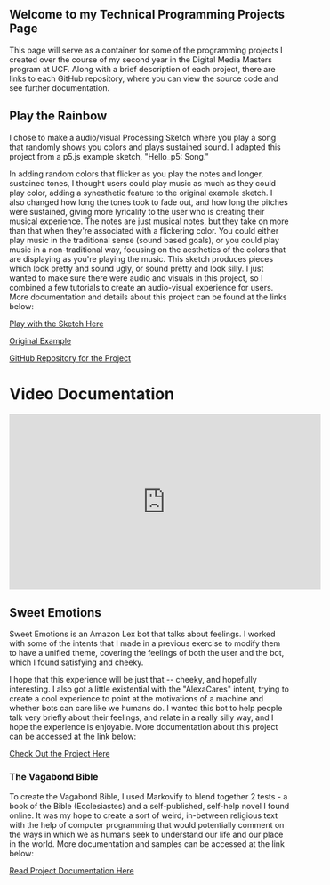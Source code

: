 ## Welcome to my Technical Programming Projects Page

This page will serve as a container for some of the programming projects I created over the course
of my second year in the Digital Media Masters program at UCF. Along with a brief description of
each project, there are links to each GitHub repository, where you can view the source code and see
further documentation. 

## Play the Rainbow
I chose to make a audio/visual Processing Sketch where you play a song that randomly shows you colors 
and plays sustained sound. I adapted this project from a p5.js example sketch, "Hello_p5: Song." 

In adding random colors that flicker as you play the notes and longer, sustained tones, I thought users
could play music as much as they could play color, adding a synesthetic feature to the original example
sketch. I also changed how long the tones took to fade out, and how long the pitches were sustained, 
giving more lyricality to the user who is creating their musical experience. The notes are just musical 
notes, but they take on more than that when they're associated with a flickering color. You could either
play music in the traditional sense (sound based goals), or you could play music in a non-traditional way, 
focusing on the aesthetics of the colors that are displaying as you're playing the music. This sketch
produces pieces which look pretty and sound ugly, or sound pretty and look silly. I just wanted to make 
sure there were audio and visuals in this project, so I combined a few tutorials to create an audio-visual
experience for users. More documentation and details about this project can be found at the links below:

[Play with the Sketch Here](https://editor.p5js.org/danielleaneal/sketches/A9f202O2w)

[Original Example](https://editor.p5js.org/p5/sketches/Hello_P5:_song)

[GitHub Repository for the Project](https://github.com/danielleaneal/Play-the-Rainbow) 

# Video Documentation
<iframe width="560" height="315" src="https://www.youtube.com/embed/SQa7GVZj0Bg" title="YouTube video player" frameborder="0" allow="accelerometer; autoplay; clipboard-write; encrypted-media; gyroscope; picture-in-picture" allowfullscreen></iframe>

## Sweet Emotions

Sweet Emotions is an Amazon Lex bot that talks about feelings. I worked with
some of the intents that I made in a previous exercise to modify them to have a unified theme,
covering the feelings of both the user and the bot, which I found satisfying and cheeky. 


I hope that this experience will be just that -- cheeky, and hopefully interesting. I also
got a little existential with the "AlexaCares" intent, trying to create a cool experience
to point at the motivations of a machine and whether bots can care like we humans do. I wanted 
this bot to help people talk very briefly about their feelings, and relate in a really silly way, 
and I hope the experience is enjoyable. More documentation about this project can be accessed at 
the link below:

[Check Out the Project Here](https://github.com/danielleaneal/Comp-Media/tree/main/Creative-Proj-2)


### The Vagabond Bible

To create the Vagabond Bible, I used Markovify to blend together 2 tests - a book of the Bible (Ecclesiastes)
and a self-published, self-help novel I found online. It was my hope to create a sort of weird, in-between
religious text with the help of computer programming that would potentially comment on the ways in which 
we as humans seek to understand our life and our place in the world. More documentation and samples can be
accessed at the link below:

[Read Project Documentation Here](https://github.com/ucf-student/Danielle-Neal-Creative-Proj-1)


